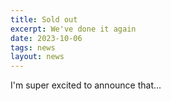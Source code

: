```yaml
---
title: Sold out 
excerpt: We've done it again 
date: 2023-10-06
tags: news
layout: news
---
```


I'm super excited to announce that...
